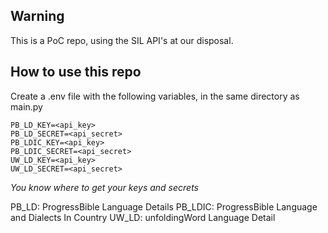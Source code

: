 ## Warning
This is a PoC repo, using the SIL API's at our disposal.

## How to use this repo

Create a .env file with the following variables, in the same directory as main.py
```
PB_LD_KEY=<api_key>
PB_LD_SECRET=<api_secret>
PB_LDIC_KEY=<api_key>
PB_LDIC_SECRET=<api_secret>
UW_LD_KEY=<api_key>
UW_LD_SECRET=<api_secret>
```
*You know where to get your keys and secrets*

PB_LD: ProgressBible Language Details
PB_LDIC: ProgressBible Language and Dialects In Country
UW_LD: unfoldingWord Language Detail